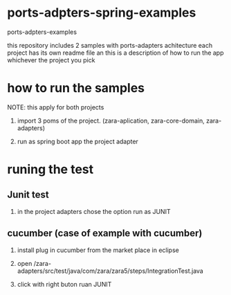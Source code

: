 # ports-adpters-spring-examples
ports-adpters-examples

this repository includes 2 samples with ports-adapters achitecture each project has its own readme file an this is a description of how to run the app whichever the project you pick

# how to run the samples 
NOTE: this apply for both projects

1. import 3 poms of the project. (zara-aplication, zara-core-domain, zara-adapters)

2. run as spring boot app the project adapter

# runing the test
## Junit test

1. in the project adapters  chose the option run as JUNIT 

## cucumber (case of example with cucumber)
1. install plug in cucumber from the market place in eclipse

2. open /zara-adapters/src/test/java/com/zara/zara5/steps/IntegrationTest.java

3. click with right buton ruan JUNIT







